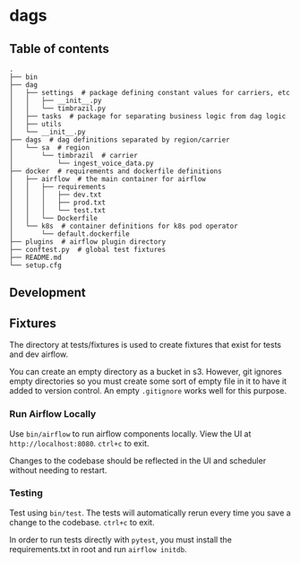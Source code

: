 # dags

## Table of contents

``` shell
.
├── bin
├── dag
│   ├── settings  # package defining constant values for carriers, etc
│   │   ├── __init__.py
│   │   └── timbrazil.py
│   ├── tasks  # package for separating business logic from dag logic
│   ├── utils
│   └── __init__.py
├── dags  # dag definitions separated by region/carrier
│   └── sa  # region
│       └── timbrazil  # carrier
│           └── ingest_voice_data.py
├── docker  # requirements and dockerfile definitions
│   ├── airflow  # the main container for airflow
│   │   ├── requirements
│   │   │   ├── dev.txt
│   │   │   ├── prod.txt
│   │   │   └── test.txt
│   │   └── Dockerfile
│   └── k8s  # container definitions for k8s pod operator
│       └── default.dockerfile
├── plugins  # airflow plugin directory
├── conftest.py  # global test fixtures
├── README.md
└── setup.cfg
```

## Development

## Fixtures

The directory at tests/fixtures is used to create fixtures that exist for tests and dev airflow.

You can create an empty directory as a bucket in s3. However, git ignores empty directories so you must create some sort of empty file in it to have it added to version control. An empty `.gitignore` works well for this purpose.

### Run Airflow Locally

Use `bin/airflow` to run airflow components locally. View the UI at `http://localhost:8080`. `ctrl+c` to exit.

Changes to the codebase should be reflected in the UI and scheduler without needing to restart.

### Testing

Test using `bin/test`. The tests will automatically rerun every time you save a change to the codebase. `ctrl+c` to exit.

In order to run tests directly with `pytest`, you must install the requirements.txt in root and run `airflow initdb`.

